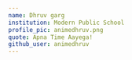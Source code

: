 ```yaml
---
name: Dhruv garg 
institution: Modern Public School  
profile_pic: animedhruv.png
quote: Apna Time Aayega!
github_user: animedhruv
---
```

